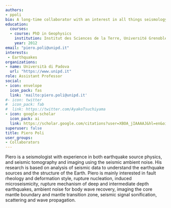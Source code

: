 ```yaml
---
authors:
- ppoli
bio: A long-time collaborator with an interest in all things seismology.
education:
  courses:
  - course: PhD in Geophysics
    institution: Institut des Sciences de la Terre, Université Grenoble Alpes
    year: 2012
email: "piero.poli@unipd.it"
interests:
 - Earthquakes
organizations:
- name: Università di Padova
  url: "https://www.unipd.it"
role: Assistant Professor
social:
- icon: envelope
  icon_pack: fas
  link: 'mailto:piero.poli@unipd.it'
#- icon: twitter
#  icon_pack: fab
#  link: https://twitter.com/AyakoTsuchiyama
- icon: google-scholar
  icon_pack: ai
  link: https://scholar.google.com/citations?user=XBOA_jIAAAAJ&hl=en&oi=ao
superuser: false
title: Piero Poli
user_groups:
- Collaborators
---
```


Piero is a seismologist with experience in both earthquake source physics, and seismic tomography and imaging using the seismic ambient noise. 
His research is based on analysis of seismic data to understand the earthquake sources and the structure of the Earth. 
Piero is mainly interested in fault rheology and deformation style, rupture nucleation, induced microseismicity, rupture mechanism of deep and intermediate depth earthquakes, ambient noise for body wave recovery, imaging the core mantle boundary and mantle transition zone, seismic signal sonification, scattering and wave propagation. 
